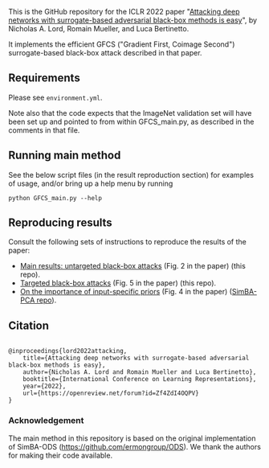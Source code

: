 This is the GitHub repository for the ICLR 2022 paper "[Attacking deep networks with surrogate-based adversarial black-box methods is easy](https://openreview.net/forum?id=Zf4ZdI4OQPV)", by Nicholas A. Lord, Romain Mueller, and Luca Bertinetto.

It implements the efficient GFCS ("Gradient First, Coimage Second") surrogate-based black-box attack described in that paper.

## Requirements

Please see `environment.yml`.

Note also that the code expects that the ImageNet validation set will have been set up and pointed to from within GFCS_main.py, as described in the comments in that file.

## Running main method
See the below script files (in the result reproduction section) for examples of usage, and/or bring up a help menu by running
```
python GFCS_main.py --help
```

## Reproducing results
Consult the following sets of instructions to reproduce the results of the paper:
* [Main results: untargeted black-box attacks](fig2_untargeted.md) (Fig. 2 in the paper) (this repo).
* [Targeted black-box attacks](fig5_targeted.md) (Fig. 5 in the paper) (this repo).
* [On the importance of input-specific priors](fig4_input-specific_priors.md) (Fig. 4 in the paper) ([SimBA-PCA repo](https://github.com/fiveai/SimBA-PCA)).

## Citation
```

@inproceedings{lord2022attacking,
    title={Attacking deep networks with surrogate-based adversarial black-box methods is easy},
    author={Nicholas A. Lord and Romain Mueller and Luca Bertinetto},
    booktitle={International Conference on Learning Representations},
    year={2022},
    url={https://openreview.net/forum?id=Zf4ZdI4OQPV}
}

```

### Acknowledgement
The main method in this repository is based on the original implementation of SimBA-ODS (https://github.com/ermongroup/ODS).
We thank the authors for making their code available.

